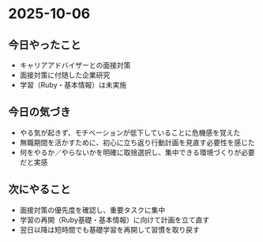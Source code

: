 # 2025-10-06

## 今日やったこと
- キャリアアドバイザーとの面接対策
- 面接対策に付随した企業研究
- 学習（Ruby・基本情報）は未実施

## 今日の気づき
- やる気が起きず、モチベーションが低下していることに危機感を覚えた
- 無職期間を活かすために、初心に立ち返り行動計画を見直す必要性を感じた
- 何をやるか／やらないかを明確に取捨選択し、集中できる環境づくりが必要だと実感

## 次にやること
- 面接対策の優先度を確認し、重要タスクに集中
- 学習の再開（Ruby基礎・基本情報）に向けて計画を立て直す
- 翌日以降は短時間でも基礎学習を再開して習慣を取り戻す
